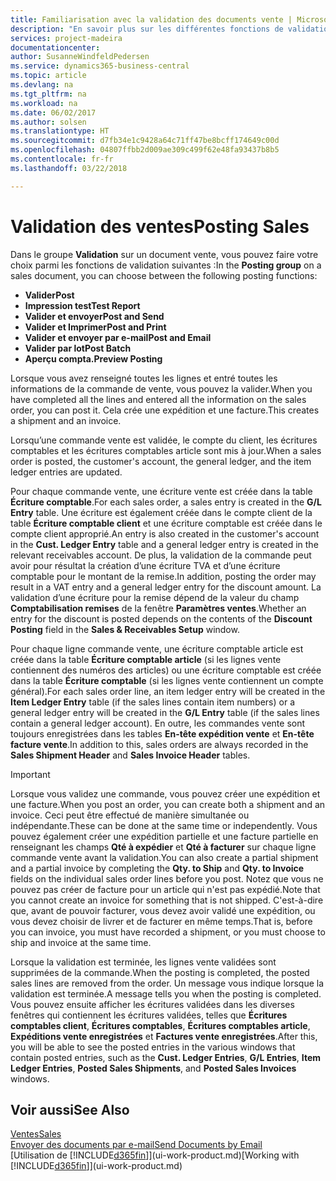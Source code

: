 ```yaml
---
title: Familiarisation avec la validation des documents vente | Microsoft Docs
description: "En savoir plus sur les différentes fonctions de validation pour valider des documents vente."
services: project-madeira
documentationcenter: 
author: SusanneWindfeldPedersen
ms.service: dynamics365-business-central
ms.topic: article
ms.devlang: na
ms.tgt_pltfrm: na
ms.workload: na
ms.date: 06/02/2017
ms.author: solsen
ms.translationtype: HT
ms.sourcegitcommit: d7fb34e1c9428a64c71ff47be8bcff174649c00d
ms.openlocfilehash: 04807ffbb2d009ae309c499f62e48fa93437b8b5
ms.contentlocale: fr-fr
ms.lasthandoff: 03/22/2018

---
```

# <a name="posting-sales"></a><span data-ttu-id="b0cde-103">Validation des ventes</span><span class="sxs-lookup"><span data-stu-id="b0cde-103">Posting Sales</span></span>
<span data-ttu-id="b0cde-104">Dans le groupe **Validation** sur un document vente, vous pouvez faire votre choix parmi les fonctions de validation suivantes :</span><span class="sxs-lookup"><span data-stu-id="b0cde-104">In the **Posting group** on a sales document, you can choose between the following posting functions:</span></span>

* <span data-ttu-id="b0cde-105">**Valider**</span><span class="sxs-lookup"><span data-stu-id="b0cde-105">**Post**</span></span>
* <span data-ttu-id="b0cde-106">**Impression test**</span><span class="sxs-lookup"><span data-stu-id="b0cde-106">**Test Report**</span></span>
* <span data-ttu-id="b0cde-107">**Valider et envoyer**</span><span class="sxs-lookup"><span data-stu-id="b0cde-107">**Post and Send**</span></span>
* <span data-ttu-id="b0cde-108">**Valider et Imprimer**</span><span class="sxs-lookup"><span data-stu-id="b0cde-108">**Post and Print**</span></span>
* <span data-ttu-id="b0cde-109">**Valider et envoyer par e-mail**</span><span class="sxs-lookup"><span data-stu-id="b0cde-109">**Post and Email**</span></span>
* <span data-ttu-id="b0cde-110">**Valider par lot**</span><span class="sxs-lookup"><span data-stu-id="b0cde-110">**Post Batch**</span></span>
* <span data-ttu-id="b0cde-111">**Aperçu compta.**</span><span class="sxs-lookup"><span data-stu-id="b0cde-111">**Preview Posting**</span></span>

<span data-ttu-id="b0cde-112">Lorsque vous avez renseigné toutes les lignes et entré toutes les informations de la commande de vente, vous pouvez la valider.</span><span class="sxs-lookup"><span data-stu-id="b0cde-112">When you have completed all the lines and entered all the information on the sales order, you can post it.</span></span> <span data-ttu-id="b0cde-113">Cela crée une expédition et une facture.</span><span class="sxs-lookup"><span data-stu-id="b0cde-113">This creates a shipment and an invoice.</span></span>

<span data-ttu-id="b0cde-114">Lorsqu’une commande vente est validée, le compte du client, les écritures comptables et les écritures comptables article sont mis à jour.</span><span class="sxs-lookup"><span data-stu-id="b0cde-114">When a sales order is posted, the customer's account, the general ledger, and the item ledger entries are updated.</span></span>

<span data-ttu-id="b0cde-115">Pour chaque commande vente, une écriture vente est créée dans la table **Écriture comptable**.</span><span class="sxs-lookup"><span data-stu-id="b0cde-115">For each sales order, a sales entry is created in the **G/L Entry** table.</span></span> <span data-ttu-id="b0cde-116">Une écriture est également créée dans le compte client de la table **Écriture comptable client** et une écriture comptable est créée dans le compte client approprié.</span><span class="sxs-lookup"><span data-stu-id="b0cde-116">An entry is also created in the customer's account in the **Cust. Ledger Entry** table and a general ledger entry is created in the relevant receivables account.</span></span> <span data-ttu-id="b0cde-117">De plus, la validation de la commande peut avoir pour résultat la création d’une écriture TVA et d’une écriture comptable pour le montant de la remise.</span><span class="sxs-lookup"><span data-stu-id="b0cde-117">In addition, posting the order may result in a VAT entry and a general ledger entry for the discount amount.</span></span> <span data-ttu-id="b0cde-118">La validation d’une écriture pour la remise dépend de la valeur du champ **Comptabilisation remises** de la fenêtre **Paramètres ventes**.</span><span class="sxs-lookup"><span data-stu-id="b0cde-118">Whether an entry for the discount is posted depends on the contents of the **Discount Posting** field in the **Sales & Receivables Setup** window.</span></span>

<span data-ttu-id="b0cde-119">Pour chaque ligne commande vente, une écriture comptable article est créée dans la table **Écriture comptable article** (si les lignes vente contiennent des numéros des articles) ou une écriture comptable est créée dans la table **Écriture comptable** (si les lignes vente contiennent un compte général).</span><span class="sxs-lookup"><span data-stu-id="b0cde-119">For each sales order line, an item ledger entry will be created in the **Item Ledger Entry** table (if the sales lines contain item numbers) or a general ledger entry will be created in the **G/L Entry** table (if the sales lines contain a general ledger account).</span></span> <span data-ttu-id="b0cde-120">En outre, les commandes vente sont toujours enregistrées dans les tables **En-tête expédition vente** et **En-tête facture vente**.</span><span class="sxs-lookup"><span data-stu-id="b0cde-120">In addition to this, sales orders are always recorded in the **Sales Shipment Header** and **Sales Invoice Header** tables.</span></span>

> [!IMPORTANT]  
>   <span data-ttu-id="b0cde-121">Lorsque vous validez une commande, vous pouvez créer une expédition et une facture.</span><span class="sxs-lookup"><span data-stu-id="b0cde-121">When you post an order, you can create both a shipment and an invoice.</span></span> <span data-ttu-id="b0cde-122">Ceci peut être effectué de manière simultanée ou indépendante.</span><span class="sxs-lookup"><span data-stu-id="b0cde-122">These can be done at the same time or independently.</span></span> <span data-ttu-id="b0cde-123">Vous pouvez également créer une expédition partielle et une facture partielle en renseignant les champs **Qté à expédier** et **Qté à facturer** sur chaque ligne commande vente avant la validation.</span><span class="sxs-lookup"><span data-stu-id="b0cde-123">You can also create a partial shipment and a partial invoice by completing the **Qty. to Ship** and **Qty. to Invoice** fields on the individual sales order lines before you post.</span></span> <span data-ttu-id="b0cde-124">Notez que vous ne pouvez pas créer de facture pour un article qui n'est pas expédié.</span><span class="sxs-lookup"><span data-stu-id="b0cde-124">Note that you cannot create an invoice for something that is not shipped.</span></span> <span data-ttu-id="b0cde-125">C'est-à-dire que, avant de pouvoir facturer, vous devez avoir validé une expédition, ou vous devez choisir de livrer et de facturer en même temps.</span><span class="sxs-lookup"><span data-stu-id="b0cde-125">That is, before you can invoice, you must have recorded a shipment, or you must choose to ship and invoice at the same time.</span></span>

<span data-ttu-id="b0cde-126">Lorsque la validation est terminée, les lignes vente validées sont supprimées de la commande.</span><span class="sxs-lookup"><span data-stu-id="b0cde-126">When the posting is completed, the posted sales lines are removed from the order.</span></span> <span data-ttu-id="b0cde-127">Un message vous indique lorsque la validation est terminée.</span><span class="sxs-lookup"><span data-stu-id="b0cde-127">A message tells you when the posting is completed.</span></span> <span data-ttu-id="b0cde-128">Vous pouvez ensuite afficher les écritures validées dans les diverses fenêtres qui contiennent les écritures validées, telles que **Écritures comptables client**, **Écritures comptables**, **Écritures comptables article**, **Expéditions vente enregistrées** et **Factures vente enregistrées**.</span><span class="sxs-lookup"><span data-stu-id="b0cde-128">After this, you will be able to see the posted entries in the various windows that contain posted entries, such as the **Cust. Ledger Entries**, **G/L Entries**, **Item Ledger Entries**, **Posted Sales Shipments**, and **Posted Sales Invoices** windows.</span></span>

## <a name="see-also"></a><span data-ttu-id="b0cde-129">Voir aussi</span><span class="sxs-lookup"><span data-stu-id="b0cde-129">See Also</span></span>
[<span data-ttu-id="b0cde-130">Ventes</span><span class="sxs-lookup"><span data-stu-id="b0cde-130">Sales</span></span>](sales-manage-sales.md)  
[<span data-ttu-id="b0cde-131">Envoyer des documents par e-mail</span><span class="sxs-lookup"><span data-stu-id="b0cde-131">Send Documents by Email</span></span>](ui-how-send-documents-email.md)  
<span data-ttu-id="b0cde-132">[Utilisation de [!INCLUDE[d365fin](includes/d365fin_md.md)]](ui-work-product.md)</span><span class="sxs-lookup"><span data-stu-id="b0cde-132">[Working with [!INCLUDE[d365fin](includes/d365fin_md.md)]](ui-work-product.md)</span></span>



